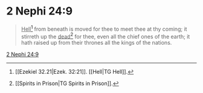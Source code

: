 # 2 Nephi 24:9

> <u>Hell</u>[^a] from beneath is moved for thee to meet thee at thy coming; it stirreth up the <u>dead</u>[^b] for thee, even all the chief ones of the earth; it hath raised up from their thrones all the kings of the nations.

[2 Nephi 24:9](https://www.churchofjesuschrist.org/study/scriptures/bofm/2-ne/24?lang=eng&id=p9#p9)


[^a]: [[Ezekiel 32.21|Ezek. 32:21]]. [[Hell|TG Hell]].  
[^b]: [[Spirits in Prison|TG Spirits in Prison]].  
